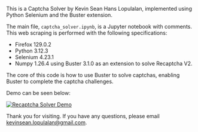 This is a Captcha Solver by Kevin Sean Hans Lopulalan, implemented using Python Selenium and the Buster extension.

The main file, `captcha_solver.ipynb`, is a Jupyter notebook with comments. This web scraping is performed with the following specifications:
- Firefox 129.0.2
- Python 3.12.3
- Selenium 4.23.1
- Numpy 1.26.4
using Buster 3.1.0 as an extension to solve Recaptcha V2.

The core of this code is how to use Buster to solve captchas, enabling Buster to complete the captcha challenges.

Demo can be seen below:

[![Recaptcha Solver Demo](https://img.youtube.com/vi/IB93Hxq3jYk/0.jpg)](https://www.youtube.com/watch?v=IB93Hxq3jYk)

Thank you for visiting. If you have any questions, please email kevinsean.lopulalan@gmail.com.
